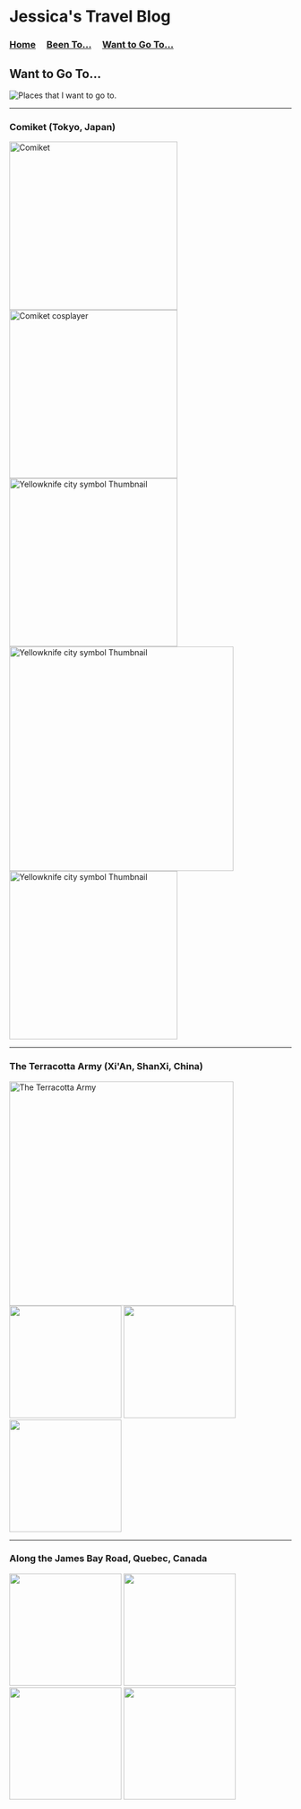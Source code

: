 # Jessica's Travel Blog

### [Home](./home.md) &nbsp;&nbsp;&nbsp; [Been To...](./beenTo.md) &nbsp;&nbsp;&nbsp; [Want to Go To...](./wantToGoTo.md)

## Want to Go To...

<img src="3" alt="Places that I want to go to.">

-------

### Comiket (Tokyo, Japan)
<img src="https://i.ytimg.com/vi/BrPpbeCMxBg/maxresdefault.jpg" alt="Comiket" title="Comiket" width=300>

<img src="https://upload.wikimedia.org/wikipedia/commons/2/26/The_Cosplayers_of_Comiket_69.jpg" alt="Comiket cosplayer" title="Comiket cosplayers" width=300>

<img src="https://cdn.cheapoguides.com/wp-content/uploads/sites/2/2015/12/comiket-1138.jpg" alt="Yellowknife city symbol Thumbnail" title="Comiket cosplayer" width=300>

<img src="http://blog.fromjapan.co.jp/en/wp-content/uploads/2015/01/dddojjin.png" alt="Yellowknife city symbol Thumbnail" title="Doujinshis" width=400>

<img src="https://manga.tokyo/wp-content/uploads/2016/08/min-9282.jpg" alt="Yellowknife city symbol Thumbnail" title="Comiket Doujinshi sellers" width=300>

-------

### The Terracotta Army (Xi'An, ShanXi, China)
<img src="https://www.q-files.com/images/pages/galleries/545/terracotta-army-3.jpg?201" alt="The Terracotta Army" title="" width=400>

<img src="" alt="" title="" width=200>

<img src="" alt="" title="" width=200>

<img src="" alt="" title="" width=200>


-------

### Along the James Bay Road, Quebec, Canada
<img src="" alt="" title="" width=200>

<img src="" alt="" title="" width=200>

<img src="" alt="" title="" width=200>

<img src="" alt="" title="" width=200>

